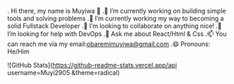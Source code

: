 . Hi there, my name is Muyiwa 👋
.🔭 I’m currently working on building simple tools and solving problems 
.🌱 I’m currently working my way to becoming a solid Fullstack Developer
.👯 I’m looking to collaborate on anything nice!
.🤔 I’m looking for help with DevOps
.💬 Ask me about React/Html & Css
.📫 You can reach me via my email:obaremimuyiwa@gmail.com
.😄 Pronouns: He/Him 

![GitHub Stats](https://github-readme-stats.vercel.app/api username=Muyi2905 &theme=radical)

   

